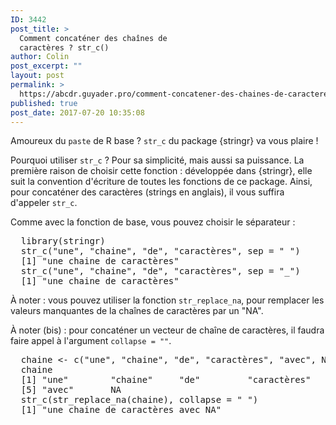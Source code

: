 ```yaml
---
ID: 3442
post_title: >
  Comment concaténer des chaînes de
  caractères ? str_c()
author: Colin
post_excerpt: ""
layout: post
permalink: >
  https://abcdr.guyader.pro/comment-concatener-des-chaines-de-caracteres-str_c/
published: true
post_date: 2017-07-20 10:35:08
---
```

<p>Amoureux du <code>paste</code> de R base ? <code>str_c</code> du package {stringr} va vous plaire !</p>

<p>Pourquoi utiliser <code>str_c</code> ? Pour sa simplicité, mais aussi sa puissance. La première raison de choisir cette fonction : développée dans {stringr}, elle suit la convention d'écriture de toutes les fonctions de ce package. Ainsi, pour concaténer des caractères (strings en anglais), il vous suffira d'appeler <code>str_c</code>.</p>

<p>Comme avec la fonction de base, vous pouvez choisir le séparateur : </p>

<p><pre lang="rsplus">
  library(stringr)
  str_c("une", "chaine", "de", "caractères", sep = " ")
  [1] "une chaine de caractères"
  str_c("une", "chaine", "de", "caractères", sep = "_")
  [1] "une_chaine_de_caractères"
</pre></p>

<p>À noter : vous pouvez utiliser la fonction <code>str_replace_na</code>, pour remplacer les valeurs manquantes de la chaînes de caractères par un "NA".</p>

<p>À noter (bis) : pour concaténer un vecteur de chaîne de caractères, il faudra faire appel à l'argument <code>collapse = ""</code>.</p>

<p><pre lang="rsplus">
  chaine <- c("une", "chaine", "de", "caractères", "avec", NA)
  chaine
  [1] "une"        "chaine"     "de"         "caractères"
  [5] "avec"       NA  
  str_c(str_replace_na(chaine), collapse = " ")
  [1] "une chaine de caractères avec NA"
</pre></p>